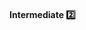 <div id="title">

#### Intermediate :two:

</div>

<div id="body">

<panel header="**Structure Code Logically**" type="seamless" expanded>
  <include src="../../practices/structureCodeLogically/index.md#main" />
</panel>

<panel header="**Do not 'Trip Up' the Reader**" type="seamless" expanded>
  <include src="../../practices/dontTripReader/index.md#main" />
</panel>

<panel header="**Practice KISSing**" type="seamless" expanded>
  <include src="../../practices/practiceKISSing/index.md#main" />
</panel>

<panel header="**Avoid Premature Optimizations**" type="seamless" expanded>
  <include src="../../practices/avoidPrematureOptimizations/index.md#main" />
</panel>

<panel header="**SLAP Hard**" type="seamless" expanded>
  <include src="../../practices/slapHard/index.md#main" />
</panel>

</div>

<div id="extras">

<include src="exercises.md" />

</div>